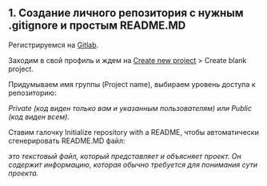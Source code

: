 ## 1. Cоздание личного репозитория с нужным .gitignore и простым README.MD

Регистрируемся на [Gitlab](https://gitlab.com/users/sign_up).

Заходим в свой профиль и ждем на [Create new project](https://gitlab.com/projects/new) > Create blank project.

Придумываем имя группы (Project name), выбираем уровень доступа к репозиторию:

*Private (код виден только вам и указанным пользователям) или Public (код виден всем).*

Ставим галочку Initialize repository with a README, чтобы автоматически сгенерировать README.MD файл:

*это текстовый файл, который представляет и объясняет проект. Он содержит информацию, которая обычно требуется для понимания сути проекта.*




 